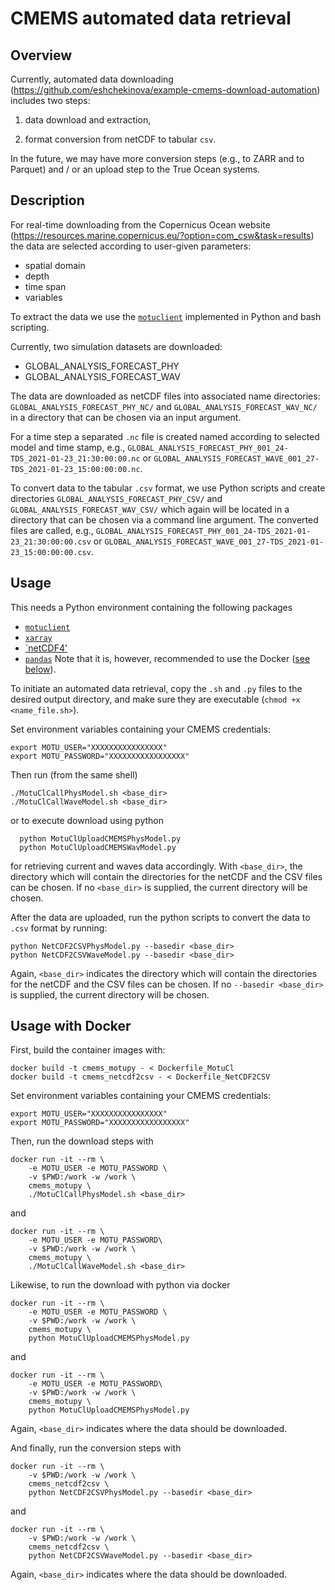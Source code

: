 ﻿# CMEMS automated data retrieval

## Overview

Currently, automated data downloading (https://github.com/eshchekinova/example-cmems-download-automation) includes two steps:

1. data download and extraction,

2. format conversion from netCDF to tabular `csv`.

In the future, we may have more conversion steps (e.g., to ZARR and to Parquet) and / or an upload step to the True Ocean systems.

## Description

For real-time downloading from the Copernicus Ocean website (https://resources.marine.copernicus.eu/?option=com_csw&task=results) the data are selected according to user-given parameters:

- spatial domain
- depth
- time span
- variables

To extract the data we use the [`motuclient`](https://github.com/clstoulouse/motu-client-python/) implemented in Python and bash scripting.

Currently, two simulation datasets are downloaded:

- GLOBAL_ANALYSIS_FORECAST_PHY
- GLOBAL_ANALYSIS_FORECAST_WAV

The data are downloaded as netCDF files into associated name directories: `GLOBAL_ANALYSIS_FORECAST_PHY_NC/` and `GLOBAL_ANALYSIS_FORECAST_WAV_NC/` in a directory that can be chosen via an input argument.

For a time step a separated `.nc` file is created named according to selected model and time stamp, e.g., `GLOBAL_ANALYSIS_FORECAST_PHY_001_24-TDS_2021-01-23_21:30:00:00.nc` or `GLOBAL_ANALYSIS_FORECAST_WAVE_001_27-TDS_2021-01-23_15:00:00:00.nc`.

To convert data to the tabular `.csv` format, we use Python scripts and create directories `GLOBAL_ANALYSIS_FORECAST_PHY_CSV/` and `GLOBAL_ANALYSIS_FORECAST_WAV_CSV/` which again will be located in a directory that can be chosen via a command line argument. The converted files are called, e.g., `GLOBAL_ANALYSIS_FORECAST_PHY_001_24-TDS_2021-01-23_21:30:00:00.csv` or `GLOBAL_ANALYSIS_FORECAST_WAVE_001_27-TDS_2021-01-23_15:00:00:00.csv`.


## Usage

This needs a Python environment containing the following packages
- [`motuclient`](https://github.com/clstoulouse/motu-client-python#using-pip)
- [`xarray`](http://xarray.pydata.org/en/stable/installing.html#instructions)
- [`netCDF4'](https://pypi.org/project/netCDF4/)
- [`pandas`](https://pandas.pydata.org/pandas-docs/stable/getting_started/install.html#installing-from-pypi)
Note that it is, however,  recommended to use the Docker ([see below](#usage-with-docker)).

To initiate an automated data retrieval, copy the `.sh` and `.py` files to the desired output directory, and make sure they are executable (`chmod +x  <name_file.sh>`).

Set environment variables containing your CMEMS credentials:
```shell
export MOTU_USER="XXXXXXXXXXXXXXXX"
export MOTU_PASSWORD="XXXXXXXXXXXXXXXXX"
```

Then run (from the same shell)
```shell
./MotuClCallPhysModel.sh <base_dir>
./MotuClCallWaveModel.sh <base_dir>
```
or
to execute download using python
```shell
  python MotuClUploadCMEMSPhysModel.py
  python MotuClUploadCMEMSWavModel.py
```
for retrieving current and waves data accordingly.
With `<base_dir>`, the directory which will contain the directories for the netCDF and the CSV files can be chosen. If no `<base_dir>` is supplied, the current directory will be chosen.

After the data are uploaded, run the python scripts to convert the data to `.csv` format by running:
```shell
python NetCDF2CSVPhysModel.py --basedir <base_dir>
python NetCDF2CSVWaveModel.py --basedir <base_dir>
```
Again, `<base_dir>` indicates the directory which will contain the directories for the netCDF and the CSV files can be chosen. If no `--basedir <base_dir>` is supplied, the current directory will be chosen.

## Usage with Docker

First, build the container images with:
```shell
docker build -t cmems_motupy - < Dockerfile_MotuCl
docker build -t cmems_netcdf2csv - < Dockerfile_NetCDF2CSV
```

Set environment variables containing your CMEMS credentials:
```shell
export MOTU_USER="XXXXXXXXXXXXXXXX"
export MOTU_PASSWORD="XXXXXXXXXXXXXXXXX"
```

Then, run the download steps with
```shell
docker run -it --rm \
    -e MOTU_USER -e MOTU_PASSWORD \
    -v $PWD:/work -w /work \
    cmems_motupy \
    ./MotuClCallPhysModel.sh <base_dir>
```
and
```shell
docker run -it --rm \
    -e MOTU_USER -e MOTU_PASSWORD\
    -v $PWD:/work -w /work \
    cmems_motupy \
    ./MotuClCallWaveModel.sh <base_dir>
```
Likewise, to run the download with python via docker
```shell
docker run -it --rm \
    -e MOTU_USER -e MOTU_PASSWORD \
    -v $PWD:/work -w /work \
    cmems_motupy \
    python MotuClUploadCMEMSPhysModel.py 
```
and
```shell
docker run -it --rm \
    -e MOTU_USER -e MOTU_PASSWORD\
    -v $PWD:/work -w /work \
    cmems_motupy \
    python MotuClUploadCMEMSPhysModel.py
```
Again, `<base_dir>` indicates where the data should be downloaded.

And finally, run the conversion steps with
```shell
docker run -it --rm \
    -v $PWD:/work -w /work \
    cmems_netcdf2csv \
    python NetCDF2CSVPhysModel.py --basedir <base_dir>
```
and
```shell
docker run -it --rm \
    -v $PWD:/work -w /work \
    cmems_netcdf2csv \
    python NetCDF2CSVWaveModel.py --basedir <base_dir>
```
Again, `<base_dir>` indicates where the data should be downloaded.
